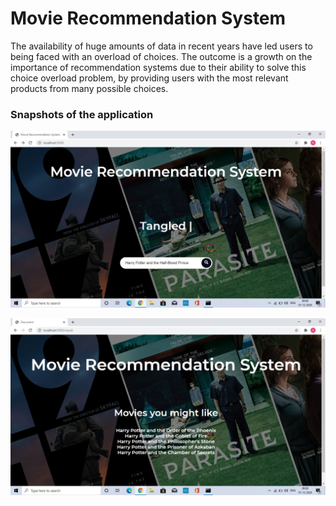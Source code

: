 # Movie Recommendation System

The availability of huge amounts of data in recent years have led users to being faced with an overload of choices. The outcome is a growth on the importance of recommendation systems due to their ability to solve this choice overload problem, by providing users with the most relevant products from many possible choices.

### Snapshots of the application


![alt text](https://github.com/DefuseTeam/Movie-Recommendation-System/blob/master/Screenshots/home.jpg)


![alt text](https://github.com/DefuseTeam/Movie-Recommendation-System/blob/master/Screenshots/result.jpg)







